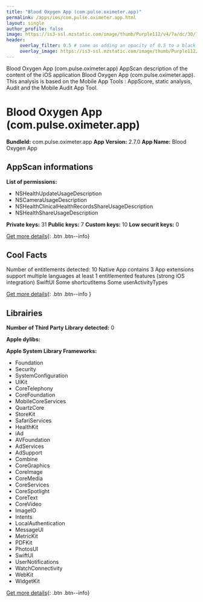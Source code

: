 ```yaml
---
title: "Blood Oxygen App (com.pulse.oximeter.app)"
permalink: /apps/ios/com.pulse.oximeter.app.html
layout: single
author_profile: false
image: https://is3-ssl.mzstatic.com/image/thumb/Purple112/v4/7a/dc/30/7adc301d-62a7-babe-b80e-0b574d3668c8/AppIcon-0-0-1x_U007emarketing-0-7-0-85-220.png/512x512bb.jpg
header: 
     overlay_filter: 0.5 # same as adding an opacity of 0.5 to a black background
     overlay_image: https://is3-ssl.mzstatic.com/image/thumb/Purple112/v4/7a/dc/30/7adc301d-62a7-babe-b80e-0b574d3668c8/AppIcon-0-0-1x_U007emarketing-0-7-0-85-220.png/512x512bb.jpg
---
```

Blood Oxygen App (com.pulse.oximeter.app) AppScan description of the content of the iOS application Blood Oxygen App (com.pulse.oximeter.app). This analysis is based on the Mobile App Tools : AppScore, static analysis, Audit and the Mobile Audit App Tool.

# Blood Oxygen App (com.pulse.oximeter.app)

**BundleId:** com.pulse.oximeter.app
**App Version:** 2.7.0
**App Name:** Blood Oxygen App


## AppScan informations 

**List of permissions:** 
- NSHealthUpdateUsageDescription
- NSCameraUsageDescription
- NSHealthClinicalHealthRecordsShareUsageDescription
- NSHealthShareUsageDescription
  
  
**Private keys:** 31
**Public keys:** 7
**Custom keys:** 10
**Low securit keys:** 0
  
[Get more details](/pricing.html){: .btn .btn--info}

## Cool Facts

Number of entitlements detected: 10
Native App
contains 3 App extensions
support multiple languages
at least 1 entitlemented features (strong iOS integration)
SwiftUI
Some shortcutItems 
Some userActivityTypes
  
[Get more details](/pricing.html){: .btn .btn--info }

## Librairies 
**Number of Third Party Library detected:** 0


**Apple dylibs:**


**Apple System Library Frameworks:**
- Foundation
- Security
- SystemConfiguration
- UIKit
- CoreTelephony
- CoreFoundation
- MobileCoreServices
- QuartzCore
- StoreKit
- SafariServices
- HealthKit
- iAd
- AVFoundation
- AdServices
- AdSupport
- Combine
- CoreGraphics
- CoreImage
- CoreMedia
- CoreServices
- CoreSpotlight
- CoreText
- CoreVideo
- ImageIO
- Intents
- LocalAuthentication
- MessageUI
- MetricKit
- PDFKit
- PhotosUI
- SwiftUI
- UserNotifications
- WatchConnectivity
- WebKit
- WidgetKit


  
[Get more details](/pricing.html){: .btn .btn--info}

